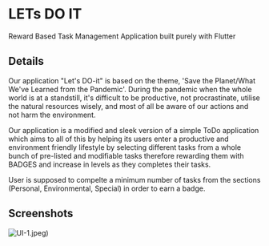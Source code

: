 # LETs DO IT

Reward Based Task Management Application built purely with Flutter

## Details

Our application "Let's DO-it" is based on the theme, 'Save the Planet/What We've Learned from the Pandemic'.
During the pandemic when the whole world is at a standstill, it's difficult to be productive, not procrastinate, utilise the natural resources wisely, and most of all be aware of our actions and not harm the environment.

Our application is a modified and sleek version of a simple ToDo application which aims to all of this by helping its users enter a productive and environment friendly lifestyle by selecting different tasks from a whole bunch of pre-listed and modifiable tasks therefore rewarding them with BADGES and increase in levels as they completes their tasks.

User is supposed to compelte a minimum number of tasks from the sections (Personal, Environmental, Special) in order to earn a badge.

## Screenshots
![UI-1](https://github.com/Nehanshj/Hack20_LetsDoit/tree/master/screenshots/screenshot1).jpeg)
